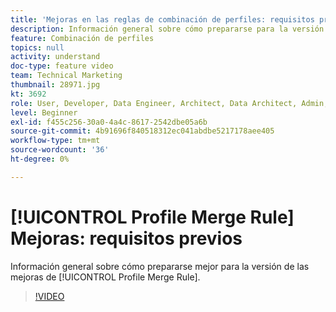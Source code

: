 ```yaml
---
title: 'Mejoras en las reglas de combinación de perfiles: requisitos previos'
description: Información general sobre cómo prepararse para la versión de las mejoras de las reglas de combinación de perfiles.
feature: Combinación de perfiles
topics: null
activity: understand
doc-type: feature video
team: Technical Marketing
thumbnail: 28971.jpg
kt: 3692
role: User, Developer, Data Engineer, Architect, Data Architect, Admin, Leader
level: Beginner
exl-id: f455c256-30a0-4a4c-8617-2542dbe05a6b
source-git-commit: 4b91696f840518312ec041abdbe5217178aee405
workflow-type: tm+mt
source-wordcount: '36'
ht-degree: 0%

---
```


# [!UICONTROL Profile Merge Rule] Mejoras: requisitos previos

Información general sobre cómo prepararse mejor para la versión de las mejoras de [!UICONTROL Profile Merge Rule].

>[!VIDEO](https://video.tv.adobe.com/v/28971/?quality=12)
